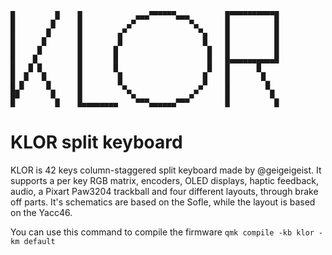 ```
█         █    █            ▄▄▄▀▀▀▀▀▀▄▄▄        █▀▀▀▀▀▀▀▀▀▀█
█        █     █          ▄▀            ▀▄      █          █
█       █      █        ▄▀                ▀▄    █          █
█      █       █        █                  █    █          █
█     █        █       █                    █   █          █
█    █         █       █                    █   █▄▄▄▄▄▄▄▄▄▄█
█   █ █        █       █                    █   █      █
█  █   █       █        █                  █    █       █
█ █     █      █        ▀▄                ▄▀    █        █
██       █     █          ▀▄            ▄▀      █         █
█         █    █▄▄▄▄▄▄▄▄    ▀▀▀▄▄▄▄▄▄▀▀▀        █          █
```
# KLOR split keyboard

KLOR is 42 keys column-staggered split keyboard made by @geigeigeist. It supports a per key RGB matrix, encoders, OLED displays, haptic feedback, audio, a Pixart Paw3204 trackball and four different layouts, through brake off parts.
It's schematics are based on the Sofle, while the layout is based on the Yacc46.

You can use this command to compile the firmware
`qmk compile -kb klor -km default`
